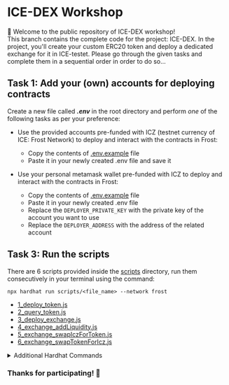 # ICE-DEX Workshop
:wave: Welcome to the public repository of ICE-DEX workshop!</br>
This branch contains the complete code for the project: ICE-DEX.
In the project, you'll create your custom ERC20 token and deploy a dedicated exchange for it in ICE-testet.
Please go through the given tasks and complete them in a sequential order in order to do so...

## Task 1: Add your (own) accounts for deploying contracts
Create a new file called ***.env*** in the root directory and perform *one* of the following tasks as per your preference:
* Use the provided accounts pre-funded with ICZ (testnet currency of ICE: Frost Network) to deploy and interact with the contracts in Frost:
    * Copy the contents of [.env.example](.env.example) file
    * Paste it in your newly created .env file and save it

* Use your personal metamask wallet pre-funded with ICZ to deploy and interact with the contracts in Frost:
    * Copy the contents of [.env.example](.env.example) file
    * Paste it in your newly created .env file
    * Replace the `DEPLOYER_PRIVATE_KEY` with the private key of the account you want to use
    * Replace the `DEPLOYER_ADDRESS` with the address of the related account

## Task 3: Run the scripts 
There are 6 scripts provided inside the [scripts](scripts) directory, run them consecutively in your terminal using the command:

```shell
npx hardhat run scripts/<file_name> --network frost
```

- [1_deploy_token.js](scripts/1_deploy_token.js)
- [2_query_token.js](scripts/2_query_token.js)
- [3_deploy_exchange.js](scripts/3_deploy_exchange.js)
- [4_exchange_addLiquidity.js](scripts/4_exchange_addLiquidity.js)
- [5_exchange_swapIczForToken.js](scripts/5_exchange_swapIczForToken.js)
- [6_exchange_swapTokenForIcz.js](scripts/6_exchange_swapTokenForIcz.js)

<details>
    <summary> Additional Hardhat Commands</summary>
    <p>`npx hardhat accounts`</p>
    <p>`npx hardhat compile`</p>
    <p>`npx hardhat clean`</p>
    <p>`npx hardhat test`</p>
    <p>`npx hardhat node`</p>
    <p>`npx hardhat help`</p>
</details>

### Thanks for participating! :partying_face: